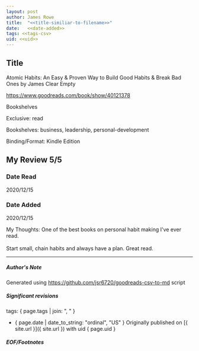 ```yaml
---
layout: post
author: James Rowe
title:  "<<title-similiar-to-filename>>"
date:   <<date-added>>
tags: <<tags-csv>
uid: <<uid>>
---
```


<!-- highly dependent on how you personally use jekyll templates, and how you want this to show up -->

## Title

Atomic Habits: An Easy & Proven Way to Build Good Habits & Break Bad Ones by James Clear
Empty 

https://www.goodreads.com/book/show/40121378

Bookshelves

Exclusive: read

Bookshelves: business, leadership, personal-development

Binding/Format: Kindle Edition

## My Review 5/5

### Date Read
2020/12/15

### Date Added
2020/12/15

My Thoughts: One of the best books on personal habit making I've ever read.<br/><br/>Start small, chain habits and always have a plan. Great read.

---

##### Author's Note

Generated using https://github.com/jsr6720/goodreads-csv-to-md script

##### Significant revisions

tags: { page.tags | join: ", " } <!-- todo move this somewhere -->

- { page.date | date_to_string: "ordinal", "US" } Originally published on [{ site.url }]({ site.url }) with uid { page.uid }

##### EOF/Footnotes
